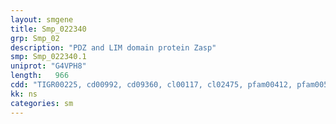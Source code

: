 ```yaml
---
layout: smgene
title: Smp_022340
grp: Smp_02
description: "PDZ and LIM domain protein Zasp"
smp: Smp_022340.1
uniprot: "G4VPH8"
length:   966
cdd: "TIGR00225, cd00992, cd09360, cl00117, cl02475, pfam00412, pfam00595, smart00132, smart00228"
kk: ns
categories: sm
---
```

